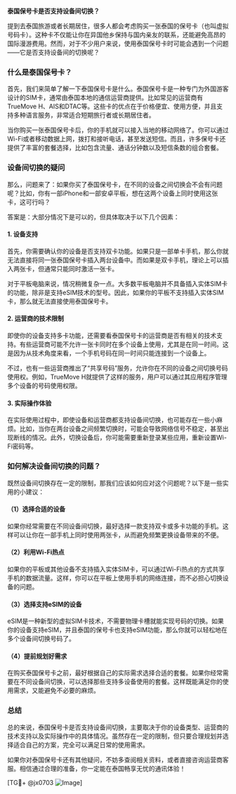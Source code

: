 **泰国保号卡是否支持设备间切换？**

提到去泰国旅游或者长期居住，很多人都会考虑购买一张泰国的保号卡（也叫虚拟号码卡）。这种卡不仅能让你在异国他乡保持与国内亲友的联系，还能避免高昂的国际漫游费用。然而，对于不少用户来说，使用泰国保号卡时可能会遇到一个问题——它是否支持设备间的切换呢？

### 什么是泰国保号卡？
首先，我们来简单了解一下泰国保号卡是什么。泰国保号卡是一种专门为外国游客设计的SIM卡，通常由泰国本地的通信运营商提供。比如常见的运营商有TrueMove H、AIS和DTAC等。这些卡的优点在于价格便宜、使用方便，并且支持多种语言服务，非常适合短期旅行者或长期居住者。

当你购买一张泰国保号卡后，你的手机就可以接入当地的移动网络了。你可以通过Wi-Fi或者移动数据上网，拨打和接听电话，甚至发送短信。而且，许多保号卡还提供了丰富的套餐选择，比如包含流量、通话分钟数以及短信条数的组合套餐。

### 设备间切换的疑问
那么，问题来了：如果你买了泰国保号卡，在不同的设备之间切换会不会有问题呢？比如，你有一部iPhone和一部安卓平板，想在这两个设备上同时使用这张卡，这可行吗？

答案是：大部分情况下是可以的，但具体取决于以下几个因素：

#### 1. **设备支持**
   首先，你需要确认你的设备是否支持双卡功能。如果只是一部单卡手机，那么你就无法直接将同一张泰国保号卡插入两台设备中。而如果是双卡手机，理论上可以插入两张卡，但通常只能同时激活一张卡。

   对于平板电脑来说，情况稍微复杂一点。大多数平板电脑并不具备插入实体SIM卡的功能，除非是支持eSIM技术的型号。因此，如果你的平板不支持插入实体SIM卡，那么就无法直接使用泰国保号卡。

#### 2. **运营商的技术限制**
   即使你的设备支持多卡功能，还需要看泰国保号卡的运营商是否有相关的技术支持。有些运营商可能不允许一张卡同时在多个设备上使用，尤其是在同一时间。这是因为从技术角度来看，一个手机号码在同一时间只能连接到一个设备上。

   不过，也有一些运营商推出了“共享号码”服务，允许你在不同的设备之间切换号码使用权。例如，TrueMove H就提供了这样的服务，用户可以通过其应用程序管理多个设备的号码使用权限。

#### 3. **实际操作体验**
   在实际使用过程中，即使设备和运营商都支持设备间切换，也可能存在一些小麻烦。比如，当你在两台设备之间频繁切换时，可能会导致网络信号不稳定，甚至出现断线的情况。此外，切换设备后，你可能需要重新登录某些应用，重新设置Wi-Fi密码等。

### 如何解决设备间切换的问题？
既然设备间切换存在一定的限制，那我们应该如何应对这个问题呢？以下是一些实用的小建议：

#### （1）选择合适的设备
   如果你经常需要在不同设备间切换，最好选择一款支持双卡或多卡功能的手机。这样可以让你在一部手机上同时使用两张卡，从而避免频繁更换设备带来的不便。

#### （2）利用Wi-Fi热点
   如果你的平板或其他设备不支持插入实体SIM卡，可以通过Wi-Fi热点的方式共享手机的数据流量。这样，你可以在平板上使用手机的网络连接，而不必担心切换设备的问题。

#### （3）选择支持eSIM的设备
   eSIM是一种新型的虚拟SIM卡技术，不需要物理卡槽就能实现号码的切换。如果你的设备支持eSIM，并且泰国的保号卡也支持eSIM功能，那么你就可以轻松地在多个设备间切换号码了。

#### （4）提前规划好需求
   在购买泰国保号卡之前，最好根据自己的实际需求选择合适的套餐。如果你经常需要在不同设备间切换，可以选择那些支持多设备使用的套餐。这样既能满足你的使用需求，又能避免不必要的麻烦。

### 总结
总的来说，泰国保号卡是否支持设备间切换，主要取决于你的设备类型、运营商的技术支持以及实际操作中的具体情况。虽然存在一定的限制，但只要合理规划并选择适合自己的方案，完全可以满足日常的使用需求。

如果你对泰国保号卡还有其他疑问，不妨多查阅相关资料，或者直接咨询运营商客服。相信通过合理的准备，你一定能在泰国畅享无忧的通讯体验！

[TG💪+ @jx0703 ![Image](https://github.com/user-attachments/assets/dbca1d08-cadb-493c-b0ec-ad6f7a83f270)]